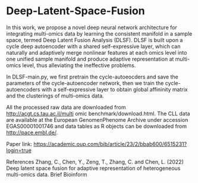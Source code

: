 # Deep-Latent-Space-Fusion
In this work, we propose a novel deep neural network architecture for integrating multi-omics data by learning the consistent manifold in a sample space, termed Deep Latent Fusion Analysis (DLSF). DLSF is built upon a cycle deep autoencoder with a shared self-expressive layer, which can naturally and adaptively merge nonlinear features at each omics level into one unified sample manifold and produce adaptive representation at multi-omics level, thus alleviating the ineffective problems.

In DLSF-main.py, we first pretrain the cycle-autoeocders and save the parameters of the cycle-autoencoder network, then we train the cycle-autoencoders with a self-expressive layer to obtain global affininity matrix and the clusterings of multi-omics data.

All the processed raw data are downloaded from http://acgt.cs.tau.ac.il/multi omic benchmark/download.html. The CLL data are available at the European GenomenPhenome Archive under accession EGAS00001001746 and data tables as R objects can be downloaded from http://pace.embl.de/.

Paper link: https://academic.oup.com/bib/article/23/2/bbab600/6515231?login=true

References
Zhang, C., Chen, Y., Zeng, T., Zhang, C. and Chen, L. (2022) Deep latent space fusion for adaptive representation of heterogeneous multi-omics data. Brief Bioinform
